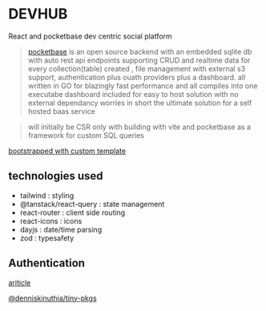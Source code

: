 # DEVHUB

React and pocketbase dev centric social platform

> [pocketbase](https://pocketbase.io/) is an open source backend with an embedded sqlite db with auto rest api endpoints supporting CRUD and realtime data for every collection(table) created ,
file management with external s3 support, authentication plus ouath providers plus a dashboard.
all written in GO for blazingly fast performance and all compiles into one executabe  dashboard included for easy to host solution with no external dependancy worries
in short the ultimate solution for a self hosted baas service


> will initially be CSR only with building with vite and pocketbase as a framework for custom SQL queries

[bootstrapped with custom template](https://github.com/tigawanna/vite-react-starter)

## technologies used

- tailwind : styling
- @tanstack/react-query : state management
- react-router : client side routing
- react-icons : icons
- dayjs : date/time parsing
- zod : typesafety

## Authentication 
[ariticle](https://dev.to/tigawanna/social-app-with-react-and-pocketbase-oauth-authentication-4mk4-temp-slug-7484585)

[@denniskinuthia/tiny-pkgs](https://www.npmjs.com/package/@denniskinuthia/tiny-pkgs)


